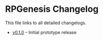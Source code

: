 # RPGenesis Changelog

This file links to all detailed changelogs.

- [v0.1.0](changelogs/v0.1.0.md) – Initial prototype release
